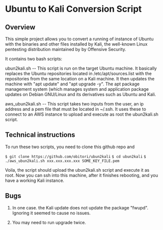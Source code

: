 Ubuntu to Kali Conversion Script
================================

Overview
--------

This simple project allows you to convert a running of instance of Ubuntu with the binaries and other files installed by Kali, the well-known Linux pentesting distribution maintained by by Offensive Security.

It contains two bash scripts:

ubun2kali.sh -- This script is run on the target Ubuntu machine.  It basically replaces the Ubuntu repositories located in /etc/apt/sources.list with the repositories from the same location on a Kali machine. It then updates the machine with "apt update" and "apt upgrade -y".  The apt package management system (which manages system and application package updates on Debian GNU/Linux and its derivatives such as Ubuntu and Kali.

aws_ubun2kali.sh -- This script takes two inputs from the user, an ip address and a pem file that must be located in ~/.ssh.  It uses these to connect to an AWS instance to upload and execute as root the ubun2kali.sh script.  

Technical instructions
----------------------

To run these two scripts, you need to clone this github repo and 

`$ git clone https://github.com/obitori/ubun2kali`
`$ cd ubun2kali`
`$ ./aws_ubun2kali.sh xxx.xxx.xxx.xxx SOME_KEY_FILE.pem`

Voila, the script should upload the ubun2kali.sh script and execute it as root.  Now you can ssh into this machine, after it finishes rebooting, and you have a working Kali instance.

Bugs
----
1.  In one case. the Kali update does not update the package "fwupd".  Ignoring it seemed to cause no issues.

2.  You may need to run upgrade twice.

